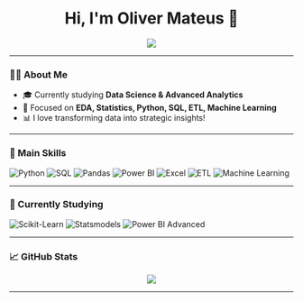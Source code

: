 <h1 align="center">Hi, I'm Oliver Mateus 👋</h1>

<p align="center">
  <img src="https://github-readme-stats.vercel.app/api?username=OliverMateusDS&show_icons=true&theme=radical&count_private=true" />
</p>

---

### 👨‍💻 About Me

- 🎓 Currently studying **Data Science & Advanced Analytics**
- 🧠 Focused on **EDA, Statistics, Python, SQL, ETL, Machine Learning**
- 📊 I love transforming data into strategic insights!
  
---

### 🔧 Main Skills

![Python](https://img.shields.io/badge/-Python-3776AB?style=flat&logo=python&logoColor=white)
![SQL](https://img.shields.io/badge/-SQL-005571?style=flat&logo=postgresql&logoColor=white)
![Pandas](https://img.shields.io/badge/-Pandas-150458?style=flat&logo=pandas)
![Power BI](https://img.shields.io/badge/-PowerBI-F2C811?style=flat&logo=power-bi&logoColor=black)
![Excel](https://img.shields.io/badge/-Excel-217346?style=flat&logo=microsoft-excel&logoColor=white)
![ETL](https://img.shields.io/badge/-ETL-blue?style=flat)
![Machine Learning](https://img.shields.io/badge/-Machine%20Learning-orange?style=flat)

---

### 🧠 Currently Studying

![Scikit-Learn](https://img.shields.io/badge/-Scikit--Learn-F7931E?style=flat&logo=scikit-learn&logoColor=white)
![Statsmodels](https://img.shields.io/badge/-Statsmodels-darkgreen?style=flat)
![Power BI Advanced](https://img.shields.io/badge/-Power%20BI%20Advanced-F2C811?style=flat&logo=power-bi&logoColor=black)

---

### 📈 GitHub Stats

<p align="center">
  <img src="https://github-readme-stats.vercel.app/api/top-langs/?username=OliverMateusDS&layout=compact&theme=radical" />
</p>

---
